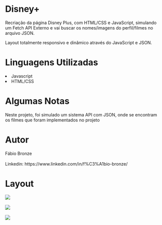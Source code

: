 # Disney+
<p/>Recriação da página Disney Plus, com HTML/CSS e JavaScript, simulando um Fetch API Externo e vai buscar os nomes/imagens do perfil/filmes no arquivo JSON.<p/>
<p/>Layout totalmente responsivo e dinâmico através do JavaScript e JSON.<p/>

<h1/>Linguagens Utilizadas</h1>
<li/>Javascript</li>
<li/>HTML/CSS</li>

<h1/>Algumas Notas</h1>
Neste projeto, foi simulado um sistema API com JSON, onde se encontram os filmes que foram implementados no projeto

<h1/>Autor</h1>
Fábio Bronze
<br/><br/>
Linkedin: https://www.linkedin.com/in/f%C3%A1bio-bronze/

<h1/>Layout</h1>
<img src="https://user-images.githubusercontent.com/116193280/218219695-3a1b0938-9801-49e7-854e-d9623274787b.PNG" />
<br/><br/>
<img src="https://user-images.githubusercontent.com/116193280/218219814-7b6ca853-d53e-4a1d-9246-0037f57dabb1.PNG" />
<br/><br/>
<img src="https://user-images.githubusercontent.com/116193280/218219885-4023aec9-3bc0-45b3-be10-17f992650467.PNG" />
<br/><br/>

